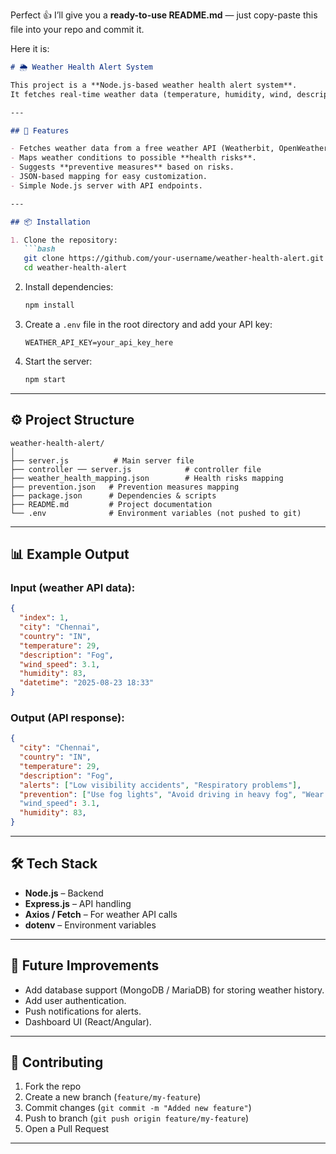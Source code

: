 Perfect 👍 I’ll give you a **ready-to-use README.md** — just copy-paste this file into your repo and commit it.

Here it is:

````markdown
# 🌦️ Weather Health Alert System  

This project is a **Node.js-based weather health alert system**.  
It fetches real-time weather data (temperature, humidity, wind, description, etc.) and provides **health risk alerts** along with **preventive measures** in JSON format.  

---

## 🚀 Features  

- Fetches weather data from a free weather API (Weatherbit, OpenWeather, etc.).  
- Maps weather conditions to possible **health risks**.  
- Suggests **preventive measures** based on risks.  
- JSON-based mapping for easy customization.  
- Simple Node.js server with API endpoints.  

---

## 📦 Installation  

1. Clone the repository:  
   ```bash
   git clone https://github.com/your-username/weather-health-alert.git
   cd weather-health-alert
````

2. Install dependencies:

   ```bash
   npm install
   ```

3. Create a `.env` file in the root directory and add your API key:

   ```env
   WEATHER_API_KEY=your_api_key_here
   ```

4. Start the server:

   ```bash
   npm start
   ```

---

## ⚙️ Project Structure

```
weather-health-alert/
│
├── server.js          # Main server file
├── controller ── server.js            # controller file
├── weather_health_mapping.json        # Health risks mapping
├── prevention.json   # Prevention measures mapping
├── package.json      # Dependencies & scripts
├── README.md         # Project documentation
└── .env              # Environment variables (not pushed to git)
```

---

## 📊 Example Output

### Input (weather API data):

```json
{
  "index": 1,
  "city": "Chennai",
  "country": "IN",
  "temperature": 29,
  "description": "Fog",
  "wind_speed": 3.1,
  "humidity": 83,
  "datetime": "2025-08-23 18:33"
}
```

### Output (API response):

```json
{
  "city": "Chennai",
  "country": "IN",
  "temperature": 29,
  "description": "Fog",
  "alerts": ["Low visibility accidents", "Respiratory problems"],
  "prevention": ["Use fog lights", "Avoid driving in heavy fog", "Wear mask outdoors", "Limit outdoor exposure"]
  "wind_speed": 3.1,
  "humidity": 83,
}
```

---

## 🛠️ Tech Stack

* **Node.js** – Backend
* **Express.js** – API handling
* **Axios / Fetch** – For weather API calls
* **dotenv** – Environment variables

---

## 📌 Future Improvements

* Add database support (MongoDB / MariaDB) for storing weather history.
* Add user authentication.
* Push notifications for alerts.
* Dashboard UI (React/Angular).

---

## 🤝 Contributing

1. Fork the repo
2. Create a new branch (`feature/my-feature`)
3. Commit changes (`git commit -m "Added new feature"`)
4. Push to branch (`git push origin feature/my-feature`)
5. Open a Pull Request

---
```

